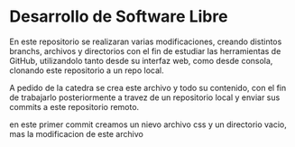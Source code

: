 # Desarrollo de Software Libre

En este repositorio se realizaran varias modificaciones, creando distintos branchs, archivos y directorios con el fin de estudiar las herramientas de GitHub, utilizandolo tanto desde su interfaz web, como desde consola, clonando este repositorio a un repo local.

A pedido de la catedra se crea este archivo y todo su contenido, con el fin de trabajarlo posteriormente a travez de un repositorio local y enviar sus commits a este repositorio remoto.


en este primer commit creamos un nievo archivo css y un directorio vacio, mas la modificacion de este archivo